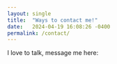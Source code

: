```yaml
---
layout: single
title:  "Ways to contact me!"
date:   2024-04-19 16:08:26 -0400
permalink: /contact/
---
```

I love to talk, message me here: 